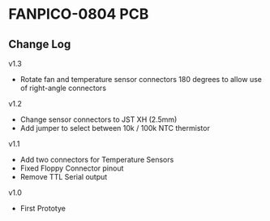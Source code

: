 # FANPICO-0804 PCB

## Change Log

v1.3
- Rotate fan and temperature sensor connectors 180 degrees to allow use of right-angle connectors

v1.2
- Change sensor connectors to JST XH (2.5mm)
- Add jumper to select between 10k / 100k NTC thermistor

v1.1
- Add two connectors for Temperature Sensors
- Fixed Floppy Connector pinout
- Remove TTL Serial output

v1.0 
- First Prototye
